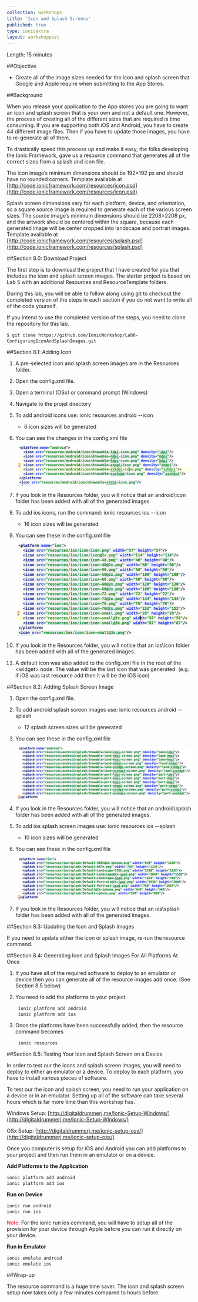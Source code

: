 ```yaml
---
collection: workshops
title: 'Icon and Splash Screens'
published: true
type: ionicextra
layout: workshoppost
---
```


Length: 15 minutes

##Objective

* Create all of the image sizes needed for the icon and splash screen that Google and Apple require when submitting to the App Stores.  

<!-- START doctoc generated TOC please keep comment here to allow auto update -->
<!-- DON'T EDIT THIS SECTION, INSTEAD RE-RUN doctoc TO UPDATE -->

<!-- END doctoc generated TOC please keep comment here to allow auto update -->

##Background

When you release your application to the App stores you are going to want an icon and splash screen that is your own and not a default one.  However, the process of creating all of the different sizes that are required is time consuming.  If you are supporting both iOS and Android, you have to create 44 different image files.  Then if you have to update those images, you have to re-generate all of them.  

To drastically speed this process up and make it easy, the folks developing the Ionic Framework, gave us a resource command that generates all of the correct sizes from a splash and icon file.  

The icon image’s minimum dimensions should be 192×192 px and should have no rounded corners.  Template available at  [http://code.ionicframework.com/resources/icon.psd](http://code.ionicframework.com/resources/icon.psd)

Splash screen dimensions vary for each platform, device, and orientation, so a square source image is required to generate each of the various screen sizes. The source image’s minimum dimensions should be 2208×2208 px, and the artwork should be centered within the square, because each generated image will be center cropped into landscape and portrait images.  Template available at [http://code.ionicframework.com/resources/splash.psd](http://code.ionicframework.com/resources/splash.psd)


##Section 8.0: Download Project

The first step is to download the project that I have created for you that includes the icon and splash screen images.  The starter project is based on Lab 5 with an additional Resources and ResourceTemplate folders.

During this lab, you will be able to follow along using git to checkout the completed version of the steps in each section if you do not want to write all of the code yourself. 

If you intend to use the completed version of the steps, you need to clone the repository for this lab.

    $ git clone https://github.com/IonicWorkshop/Lab8-ConfiguringIconAndSplashImages.git


##Section 8.1: Adding Icon 

1. A pre-selected icon and splash screen images are in the Resources folder. 
1. Open the config.xml file.
1. Open a terminal (OSx) or command prompt (Windows)
1. Navigate to the projet directory
1. To add android icons use:
        ionic resources android --icon
    * 6 icon sizes will be generated
1. You can see the changes in the config.xml file
          
    ![Lab8-ResourceAndroidIcons.png](images/Lab8/Lab8-ResourceAndroidIcons.png)
          
1. If you look in the Resources folder, you will notice that an android\icon folder has been added with all of the generated images.
1. To add ios icons, run the command:
        ionic resources ios --icon
    * 16 icon sizes will be generated
1. You can see these in the config.xml file
        
    ![Lab8-ResourceiOSIcons.png](images/Lab8/Lab8-ResourceiOSIcons.png)
        
1. If you look in the Resources folder, you will notice that an ios\icon folder has been added with all of the generated images.
1. A default icon was also added to the config.xml file in the root of the &lt;widget&gt; node.  The value will be the last icon that was generated.  (e.g. if iOS was last resource add then it will be the iOS icon)
        <icon src="resources/ios/icon/icon-small@3x.png"/>

##Section 8.2: Adding Splash Screen Image

1. Open the config.xml file.
1. To add android splash screen images use:
        ionic resources android --splash
    * 12 splash screen sizes will be generated
1. You can see these in the config.xml file
         
    ![Lab8-ResourcesAndroidSplash.png](images/Lab8/Lab8-ResourcesAndroidSplash.png)
         
1. If you look in the Resources folder, you will notice that an android\splash folder has been added with all of the generated images.
1. To add ios splash screen images use:
        ionic resources ios --splash
    * 10 icon sizes will be generated
1. You can see these in the config.xml file
       
    ![Lab8-ResourceiOSSplash.png](images/Lab8/Lab8-ResourceiOSSplash.png)
       
1. If you look in the Resources folder, you will notice that an ios\splash folder has been added with all of the generated images.

        
##Section 8.3: Updating the Icon and Splash Images

If you need to update either the icon or splash image, re-run the resource command.

##Section 8.4: Generating Icon and Splash Images For All Platforms At Once

1. If you have all of the required software to deploy to an emulator or device then you can generate all of the resource images add once. (See Section 8.5 below)

1. You need to add the platforms to your project

        ionic platform add android
        ionic platform add ios
    
1. Once the platforms have been successfully added, then the resource command becomes

        ionic resources
     
##Section 8.5: Testing Your Icon and Splash Screen on a Device

In order to test our the icons and splash screen images, you will need to deploy to either an emulator or a device.  To deploy to each platform, you have to install various pieces of software.  

To test our the icon and splash screen, you need to run your application on a device or in an emulator.  Setting up all of the software can take several hours which is far more time than this workshop has.  

Windows Setup: [http://digitaldrummerj.me/Ionic-Setup-Windows/](http://digitaldrummerj.me/Ionic-Setup-Windows/)


OSx Setup: [http://digitaldrummerj.me/ionic-setup-osx/](http://digitaldrummerj.me/ionic-setup-osx/)

Once you computer is setup for iOS and Android you can add platforms to your project and then run them in an emulator or on a device.

**Add Platforms to the Application**

    ionic platform add android
    ionic platform add ios

**Run on Device**

    ionic run android
    ionic run ios

<font color="red">Note:</font> For the ionic run ios command, you will have to setup all of the provision for your device through Apple before you can run it directly on your device.

**Run in Emulator**

    ionic emulate android
    ionic emulate ios
    
##Wrap-up

The resource command is a huge time saver.  The icon and splash screen setup now takes only a few minutes compared to hours before.
